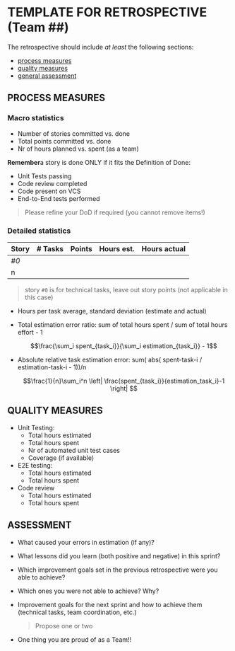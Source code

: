# TEMPLATE FOR RETROSPECTIVE (Team ##)

The retrospective should include _at least_ the following
sections:

- [process measures](#process-measures)
- [quality measures](#quality-measures)
- [general assessment](#assessment)

## PROCESS MEASURES

### Macro statistics

- Number of stories committed vs. done
- Total points committed vs. done
- Nr of hours planned vs. spent (as a team)

**Remember**a story is done ONLY if it fits the Definition of Done:

- Unit Tests passing
- Code review completed
- Code present on VCS
- End-to-End tests performed

> Please refine your DoD if required (you cannot remove items!)

### Detailed statistics

| Story | # Tasks | Points | Hours est. | Hours actual |
| ----- | ------- | ------ | ---------- | ------------ |
| _#0_  |         |        |            |              |
| n     |         |        |            |              |

> story `#0` is for technical tasks, leave out story points (not applicable in this case)

- Hours per task average, standard deviation (estimate and actual)
- Total estimation error ratio: sum of total hours spent / sum of total hours effort - 1

  $$\frac{\sum_i spent_{task_i}}{\sum_i estimation_{task_i}} - 1$$

- Absolute relative task estimation error: sum( abs( spent-task-i / estimation-task-i - 1))/n

  $$\frac{1}{n}\sum_i^n \left| \frac{spent_{task_i}}{estimation_task_i}-1 \right| $$

## QUALITY MEASURES

- Unit Testing:
  - Total hours estimated
  - Total hours spent
  - Nr of automated unit test cases
  - Coverage (if available)
- E2E testing:
  - Total hours estimated
  - Total hours spent
- Code review
  - Total hours estimated
  - Total hours spent

## ASSESSMENT

- What caused your errors in estimation (if any)?

- What lessons did you learn (both positive and negative) in this sprint?

- Which improvement goals set in the previous retrospective were you able to achieve?
- Which ones you were not able to achieve? Why?

- Improvement goals for the next sprint and how to achieve them (technical tasks, team coordination, etc.)

  > Propose one or two

- One thing you are proud of as a Team!!
